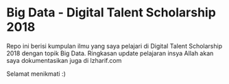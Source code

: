 # Big Data - Digital Talent Scholarship 2018

Repo ini berisi kumpulan ilmu yang saya pelajari di Digital Talent Scholarship 2018 dengan topik Big Data. Ringkasan update pelajaran insya Allah akan saya dokumentasikan juga di lzharif.com

Selamat menikmati :)
